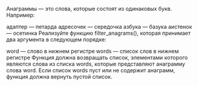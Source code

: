 Анаграммы — это слова, которые состоят из одинаковых букв. Например:

адаптер — петарда
адресочек — середочка
азбука — базука
аистенок — осетинка
Реализуйте функцию filter_anagrams(), которая принимает два аргумента в следующем порядке:

word — слово в нижнем регистре
words — список слов в нижнем регистре
Функция должна возвращать список, элементами которого являются слова из списка words, которые представляют анаграмму слова word. Если список words пуст или не содержит анаграмм, функция должна вернуть пустой список.
